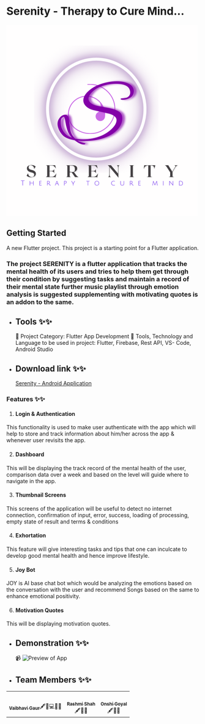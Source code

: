 # Serenity - Therapy to Cure Mind...

![App UI](/2.png)


## Getting Started

A new Flutter project.
This project is a starting point for a Flutter application.

### The project SERENITY is a flutter application that tracks the mental health of its users and tries to help them get through their condition by suggesting tasks and maintain a record of their mental state further music playlist through emotion analysis is suggested supplementing with motivating quotes is an addon to the same.

- ## Tools ✨✨
    🔧 Project Category: Flutter App Development
    🔧 Tools, Technology and Language to be used in project: Flutter, Firebase, Rest API, VS- Code, Android Studio
    
    
- ## Download link ✨✨ 
    [Serenity - Android Application](https://drive.google.com/file/d/13_kc6E0Gul_ZxOdjxJLMeeGGGlBeESEg/view?usp=sharing)

### Features ✨✨

1. #### Login & Authentication
This functionality is used to make user authenticate with the 
app which will help to store and track information about 
him/her across the app & whenever user revisits the app.

2. #### Dashboard 
This will be displaying the track record of the mental health 
of the user, comparison data over a week and based on the 
level will guide where to navigate in the app.

3. #### Thumbnail Screens 
This screens of the application will be useful to detect no 
internet connection, confirmation of input, error, success, 
loading of processing, empty state of result and terms & 
conditions

4. #### Exhortation 
This feature will give interesting tasks and tips that 
one can inculcate to develop good mental health and 
hence improve lifestyle.

5. #### Joy Bot 
JOY is AI base chat bot which would be analyzing
the emotions based on the conversation with
the user and recommend Songs based on the 
same to enhance emotional positivity.

6. #### Motivation Quotes
This will be displaying motivation quotes.

- ## Demonstration ✨✨
     📹 ![Preview of App ]()
    


- ## Team Members ✨✨
<!-- ALL-CONTRIBUTORS-LIST:START - Do not remove or modify this section -->
<!-- prettier-ignore-start -->
<!-- markdownlint-disable -->
<table>
  <tr>
    <td align="center"><a href="https://github.com/vai14-gaur"><img src="" width="100px;" alt=""/><br /><sub><b>Vaibhavi Gaur</b></sub></a>🖋🎨💻🐛📖</td>
    <td align="center"><a href="https://github.com/rashmii1"><img src="https://avatars.githubusercontent.com/u/61617166?v=4" width="100px;" alt=""/><br /><sub><b>Rashmi Shah</b></sub></a><br />🖋🐛📖</td>
    <td align="center"><a href="https://github.com/onshigoyal"><img src="" width="100px;" alt=""/><br /><sub><b>Onshi Goyal</b></sub></a><br />🖋🐛📖</td>    
  </tr>
</table>

<!-- markdownlint-restore -->
<!-- prettier-ignore-end -->

<!-- ALL-CONTRIBUTORS-LIST:END -->


